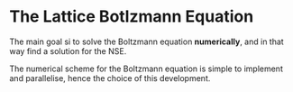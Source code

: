 # The Lattice Botlzmann Equation
The main goal si to solve the Boltzmann equation **numerically**, and in that way find a solution for the NSE.

The numerical scheme for the Boltzmann equation is simple to implement and parallelise, hence the choice of this development.



